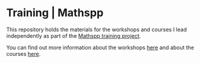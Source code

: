 # Training | Mathspp

This repository holds the materials for the workshops and courses I lead independently as part of the [Mathspp training project](https://mathspp.com/training).

You can find out more information about the workshops [here](https://mathspp.com/training/workshops) and about the courses [here](https://mathspp.com/training/courses).
